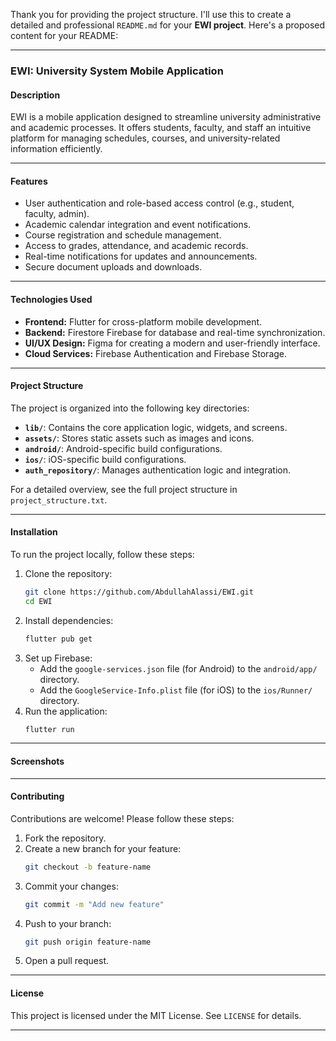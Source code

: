 Thank you for providing the project structure. I'll use this to create a detailed and professional `README.md` for your **EWI project**. Here's a proposed content for your README:

---

### **EWI: University System Mobile Application**

#### **Description**
EWI is a mobile application designed to streamline university administrative and academic processes. It offers students, faculty, and staff an intuitive platform for managing schedules, courses, and university-related information efficiently.

---

#### **Features**
- User authentication and role-based access control (e.g., student, faculty, admin).
- Academic calendar integration and event notifications.
- Course registration and schedule management.
- Access to grades, attendance, and academic records.
- Real-time notifications for updates and announcements.
- Secure document uploads and downloads.

---

#### **Technologies Used**
- **Frontend:** Flutter for cross-platform mobile development.
- **Backend:** Firestore Firebase for database and real-time synchronization.
- **UI/UX Design:** Figma for creating a modern and user-friendly interface.
- **Cloud Services:** Firebase Authentication and Firebase Storage.

---

#### **Project Structure**
The project is organized into the following key directories:
- **`lib/`**: Contains the core application logic, widgets, and screens.
- **`assets/`**: Stores static assets such as images and icons.
- **`android/`**: Android-specific build configurations.
- **`ios/`**: iOS-specific build configurations.
- **`auth_repository/`**: Manages authentication logic and integration.
  
For a detailed overview, see the full project structure in `project_structure.txt`.

---

#### **Installation**
To run the project locally, follow these steps:

1. Clone the repository:
   ```bash
   git clone https://github.com/AbdullahAlassi/EWI.git
   cd EWI
   ```
2. Install dependencies:
   ```bash
   flutter pub get
   ```
3. Set up Firebase:
   - Add the `google-services.json` file (for Android) to the `android/app/` directory.
   - Add the `GoogleService-Info.plist` file (for iOS) to the `ios/Runner/` directory.
4. Run the application:
   ```bash
   flutter run
   ```

---

#### **Screenshots**

---

#### **Contributing**
Contributions are welcome! Please follow these steps:
1. Fork the repository.
2. Create a new branch for your feature:
   ```bash
   git checkout -b feature-name
   ```
3. Commit your changes:
   ```bash
   git commit -m "Add new feature"
   ```
4. Push to your branch:
   ```bash
   git push origin feature-name
   ```
5. Open a pull request.

---

#### **License**
This project is licensed under the MIT License. See `LICENSE` for details.

---
